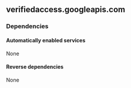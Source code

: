 ## verifiedaccess.googleapis.com

### Dependencies

#### Automatically enabled services

None

#### Reverse dependencies

None

